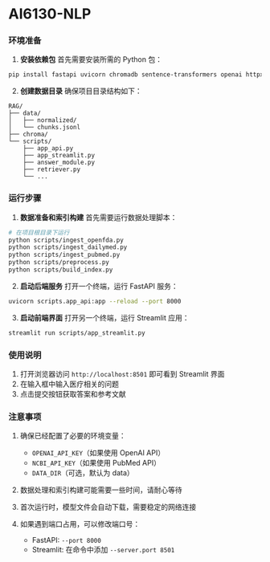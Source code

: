 # AI6130-NLP

### 环境准备

1. **安装依赖包**
首先需要安装所需的 Python 包：
````bash
pip install fastapi uvicorn chromadb sentence-transformers openai httpx streamlit
````

2. **创建数据目录**
确保项目目录结构如下：
```
RAG/
├── data/
│   ├── normalized/
│   └── chunks.jsonl
├── chroma/
└── scripts/
    ├── app_api.py
    ├── app_streamlit.py
    ├── answer_module.py
    ├── retriever.py
    └── ...
```

### 运行步骤

1. **数据准备和索引构建**
首先需要运行数据处理脚本：
````bash
# 在项目根目录下运行
python scripts/ingest_openfda.py
python scripts/ingest_dailymed.py
python scripts/ingest_pubmed.py
python scripts/preprocess.py
python scripts/build_index.py
````

2. **启动后端服务**
打开一个终端，运行 FastAPI 服务：
````bash
uvicorn scripts.app_api:app --reload --port 8000
````

3. **启动前端界面**
打开另一个终端，运行 Streamlit 应用：
````bash
streamlit run scripts/app_streamlit.py
````

### 使用说明

1. 打开浏览器访问 `http://localhost:8501` 即可看到 Streamlit 界面
2. 在输入框中输入医疗相关的问题
3. 点击提交按钮获取答案和参考文献

### 注意事项

1. 确保已经配置了必要的环境变量：
   - `OPENAI_API_KEY`（如果使用 OpenAI API）
   - `NCBI_API_KEY`（如果使用 PubMed API）
   - `DATA_DIR`（可选，默认为 data）

2. 数据处理和索引构建可能需要一些时间，请耐心等待

3. 首次运行时，模型文件会自动下载，需要稳定的网络连接

4. 如果遇到端口占用，可以修改端口号：
   - FastAPI: `--port 8000`
   - Streamlit: 在命令中添加 `--server.port 8501`
